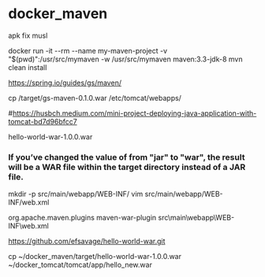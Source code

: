 # docker_maven
apk fix musl

docker run -it --rm --name my-maven-project -v "$(pwd)":/usr/src/mymaven -w /usr/src/mymaven maven:3.3-jdk-8 mvn clean install

https://spring.io/guides/gs/maven/

cp /target/gs-maven-0.1.0.war /etc/tomcat/webapps/

#https://husbch.medium.com/mini-project-deploying-java-application-with-tomcat-bd7d96bfcc7


hello-world-war-1.0.0.war
###	If you’ve changed the value of <packaging> from "jar" to "war", the result will be a WAR file within the target directory instead of a JAR file.
  
mkdir -p src/main/webapp/WEB-INF/ 
  vim src/main/webapp/WEB-INF/web.xml
  
  <plugin>            
  <groupId>org.apache.maven.plugins</groupId>
  <artifactId>maven-war-plugin</artifactId>
  <configuration>
    <webXml>src\main\webapp\WEB-INF\web.xml</webXml>        
  </configuration>
</plugin>

  
  https://github.com/efsavage/hello-world-war.git
  
  cp ~/docker_maven/target/hello-world-war-1.0.0.war ~/docker_tomcat/tomcat/app/hello_new.war

